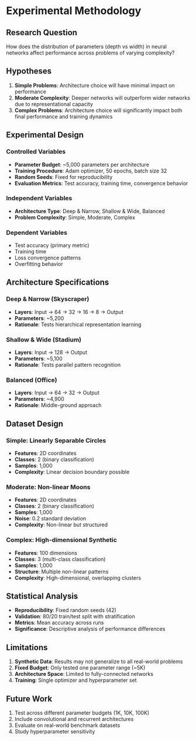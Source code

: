 # Experimental Methodology

## Research Question
How does the distribution of parameters (depth vs width) in neural networks affect performance across problems of varying complexity?

## Hypotheses
1. **Simple Problems**: Architecture choice will have minimal impact on performance
2. **Moderate Complexity**: Deeper networks will outperform wider networks due to representational capacity
3. **Complex Problems**: Architecture choice will significantly impact both final performance and training dynamics

## Experimental Design

### Controlled Variables
- **Parameter Budget**: ~5,000 parameters per architecture
- **Training Procedure**: Adam optimizer, 50 epochs, batch size 32
- **Random Seeds**: Fixed for reproducibility
- **Evaluation Metrics**: Test accuracy, training time, convergence behavior

### Independent Variables
- **Architecture Type**: Deep & Narrow, Shallow & Wide, Balanced
- **Problem Complexity**: Simple, Moderate, Complex

### Dependent Variables
- Test accuracy (primary metric)
- Training time
- Loss convergence patterns
- Overfitting behavior

## Architecture Specifications

### Deep & Narrow (Skyscraper)
- **Layers**: Input → 64 → 32 → 16 → 8 → Output
- **Parameters**: ~5,200
- **Rationale**: Tests hierarchical representation learning

### Shallow & Wide (Stadium)  
- **Layers**: Input → 128 → Output
- **Parameters**: ~5,100
- **Rationale**: Tests parallel pattern recognition

### Balanced (Office)
- **Layers**: Input → 64 → 32 → Output  
- **Parameters**: ~4,900
- **Rationale**: Middle-ground approach

## Dataset Design

### Simple: Linearly Separable Circles
- **Features**: 2D coordinates
- **Classes**: 2 (binary classification)
- **Samples**: 1,000
- **Complexity**: Linear decision boundary possible

### Moderate: Non-linear Moons
- **Features**: 2D coordinates  
- **Classes**: 2 (binary classification)
- **Samples**: 1,000
- **Noise**: 0.2 standard deviation
- **Complexity**: Non-linear but structured

### Complex: High-dimensional Synthetic
- **Features**: 100 dimensions
- **Classes**: 3 (multi-class classification)
- **Samples**: 1,000
- **Structure**: Multiple non-linear patterns
- **Complexity**: High-dimensional, overlapping clusters

## Statistical Analysis
- **Reproducibility**: Fixed random seeds (42)
- **Validation**: 80/20 train/test split with stratification
- **Metrics**: Mean accuracy across runs
- **Significance**: Descriptive analysis of performance differences

## Limitations
1. **Synthetic Data**: Results may not generalize to all real-world problems
2. **Fixed Budget**: Only tested one parameter range (~5K)
3. **Architecture Space**: Limited to fully-connected networks
4. **Training**: Single optimizer and hyperparameter set

## Future Work
1. Test across different parameter budgets (1K, 10K, 100K)
2. Include convolutional and recurrent architectures
3. Evaluate on real-world benchmark datasets
4. Study hyperparameter sensitivity